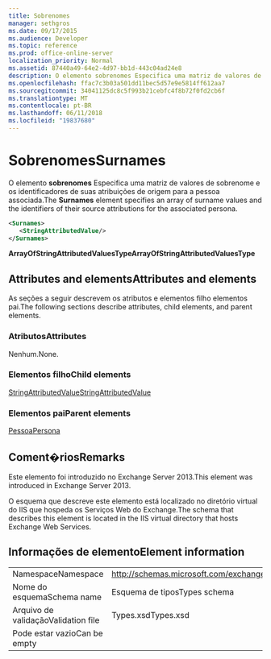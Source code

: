```yaml
---
title: Sobrenomes
manager: sethgros
ms.date: 09/17/2015
ms.audience: Developer
ms.topic: reference
ms.prod: office-online-server
localization_priority: Normal
ms.assetid: 87440a49-64e2-4d97-bb1d-443c04ad24e8
description: O elemento sobrenomes Especifica uma matriz de valores de sobrenome e os identificadores de suas atribuições de origem para a pessoa associada.
ms.openlocfilehash: ffac7c3b03a501dd11bec5d57e9e5814ff612aa7
ms.sourcegitcommit: 34041125dc8c5f993b21cebfc4f8b72f0fd2cb6f
ms.translationtype: MT
ms.contentlocale: pt-BR
ms.lasthandoff: 06/11/2018
ms.locfileid: "19837680"
---
```

# <a name="surnames"></a><span data-ttu-id="b9d8f-103">Sobrenomes</span><span class="sxs-lookup"><span data-stu-id="b9d8f-103">Surnames</span></span>

<span data-ttu-id="b9d8f-104">O elemento **sobrenomes** Especifica uma matriz de valores de sobrenome e os identificadores de suas atribuições de origem para a pessoa associada.</span><span class="sxs-lookup"><span data-stu-id="b9d8f-104">The **Surnames** element specifies an array of surname values and the identifiers of their source attributions for the associated persona.</span></span> 
  
```XML
<Surnames>
   <StringAttributedValue/>
</Surnames>
```

 <span data-ttu-id="b9d8f-105">**ArrayOfStringAttributedValuesType**</span><span class="sxs-lookup"><span data-stu-id="b9d8f-105">**ArrayOfStringAttributedValuesType**</span></span>
## <a name="attributes-and-elements"></a><span data-ttu-id="b9d8f-106">Attributes and elements</span><span class="sxs-lookup"><span data-stu-id="b9d8f-106">Attributes and elements</span></span>

<span data-ttu-id="b9d8f-107">As seções a seguir descrevem os atributos e elementos filho elementos pai.</span><span class="sxs-lookup"><span data-stu-id="b9d8f-107">The following sections describe attributes, child elements, and parent elements.</span></span>
  
### <a name="attributes"></a><span data-ttu-id="b9d8f-108">Atributos</span><span class="sxs-lookup"><span data-stu-id="b9d8f-108">Attributes</span></span>

<span data-ttu-id="b9d8f-109">Nenhum.</span><span class="sxs-lookup"><span data-stu-id="b9d8f-109">None.</span></span>
  
### <a name="child-elements"></a><span data-ttu-id="b9d8f-110">Elementos filho</span><span class="sxs-lookup"><span data-stu-id="b9d8f-110">Child elements</span></span>

[<span data-ttu-id="b9d8f-111">StringAttributedValue</span><span class="sxs-lookup"><span data-stu-id="b9d8f-111">StringAttributedValue</span></span>](stringattributedvalue.md)
  
### <a name="parent-elements"></a><span data-ttu-id="b9d8f-112">Elementos pai</span><span class="sxs-lookup"><span data-stu-id="b9d8f-112">Parent elements</span></span>

[<span data-ttu-id="b9d8f-113">Pessoa</span><span class="sxs-lookup"><span data-stu-id="b9d8f-113">Persona</span></span>](persona.md)
  
## <a name="remarks"></a><span data-ttu-id="b9d8f-114">Coment�rios</span><span class="sxs-lookup"><span data-stu-id="b9d8f-114">Remarks</span></span>

<span data-ttu-id="b9d8f-115">Este elemento foi introduzido no Exchange Server 2013.</span><span class="sxs-lookup"><span data-stu-id="b9d8f-115">This element was introduced in Exchange Server 2013.</span></span>
  
<span data-ttu-id="b9d8f-116">O esquema que descreve este elemento está localizado no diretório virtual do IIS que hospeda os Serviços Web do Exchange.</span><span class="sxs-lookup"><span data-stu-id="b9d8f-116">The schema that describes this element is located in the IIS virtual directory that hosts Exchange Web Services.</span></span>
  
## <a name="element-information"></a><span data-ttu-id="b9d8f-117">Informações de elemento</span><span class="sxs-lookup"><span data-stu-id="b9d8f-117">Element information</span></span>

|||
|:-----|:-----|
|<span data-ttu-id="b9d8f-118">Namespace</span><span class="sxs-lookup"><span data-stu-id="b9d8f-118">Namespace</span></span>  <br/> |http://schemas.microsoft.com/exchange/services/2006/types  <br/> |
|<span data-ttu-id="b9d8f-119">Nome do esquema</span><span class="sxs-lookup"><span data-stu-id="b9d8f-119">Schema name</span></span>  <br/> |<span data-ttu-id="b9d8f-120">Esquema de tipos</span><span class="sxs-lookup"><span data-stu-id="b9d8f-120">Types schema</span></span>  <br/> |
|<span data-ttu-id="b9d8f-121">Arquivo de validação</span><span class="sxs-lookup"><span data-stu-id="b9d8f-121">Validation file</span></span>  <br/> |<span data-ttu-id="b9d8f-122">Types.xsd</span><span class="sxs-lookup"><span data-stu-id="b9d8f-122">Types.xsd</span></span>  <br/> |
|<span data-ttu-id="b9d8f-123">Pode estar vazio</span><span class="sxs-lookup"><span data-stu-id="b9d8f-123">Can be empty</span></span>  <br/> ||
   

